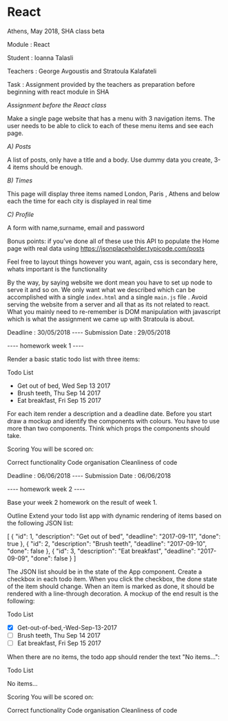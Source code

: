 # React


Athens, May 2018, SHA class beta


Module : React


Student : Ioanna Talasli


Teachers : George Avgoustis and Stratoula Kalafateli


Task : Assignment provided by the teachers as preparation before beginning with react module in SHA


*Assignment before the React class*

Make a single page website that has a menu with 3 navigation items. The user needs to be able to click to each of these menu items and see each page.


*A) Posts*

A list of posts, only have a title and a body. Use dummy data you create, 3-4 items should be enough.

*B) Times*

This page will display three items named London, Paris , Athens and below each the time for each city is displayed in real time

*C) Profile*

A form with name,surname, email and password


Bonus points: if you’ve done all of these use this API to populate the Home page with real data using https://jsonplaceholder.typicode.com/posts

Feel free to layout things however you want, again, css is secondary here, whats important is the functionality

By the way, by saying website we dont mean you have to set up node to serve it and so on. 
We only want what we described which can be accomplished with a single `index.html` and a single `main.js` file .
Avoid serving the website from a server and all that as its not related to react.
What you mainly need to re-remember is DOM manipulation with javascript which is what the assignment we came up with Stratoula is about.

Deadline : 30/05/2018 ---- Submission Date : 29/05/2018


---- homework week 1 ----

Render a basic static todo list with three items:

Todo List

* Get out of bed, Wed Sep 13 2017
* Brush teeth, Thu Sep 14 2017
* Eat breakfast, Fri Sep 15 2017


For each item render a description and a deadline date. Before you start draw a mockup and identify the components with colours. You have to use more than two components. Think which props the components should take.

Scoring
You will be scored on:

Correct functionality
Code organisation
Cleanliness of code

Deadline : 06/06/2018 ---- Submission Date : 06/06/2018



---- homework week 2 ----


Base your week 2 homework on the result of week 1.



Outline
Extend your todo list app with dynamic rendering of items based on the following JSON list:

[
  {
    "id": 1,
    "description": "Get out of bed",
    "deadline": "2017-09-11",
    "done": true
  },
  {
    "id": 2,
    "description": "Brush teeth",
    "deadline": "2017-09-10",
    "done": false
  },
  {
    "id": 3,
    "description": "Eat breakfast",
    "deadline": "2017-09-09",
    "done": false
  }
]


The JSON list should be in the state of the App component. Create a checkbox in each todo item. When you click the checkbox, the done state of the item should change. When an item is marked as done, it should be rendered with a line-through decoration. A mockup of the end result is the following:

Todo List

* [x] Get-out-of-bed,-Wed-Sep-13-2017
* [ ] Brush teeth, Thu Sep 14 2017
* [ ] Eat breakfast, Fri Sep 15 2017

When there are no items, the todo app should render the text "No items...":

Todo List

No items...


Scoring
You will be scored on:

Correct functionality
Code organisation
Cleanliness of code
